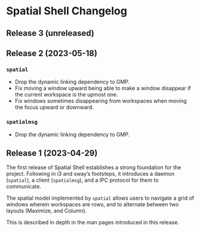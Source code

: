 # Spatial Shell Changelog

## Release 3 (unreleased)

## Release 2 (2023-05-18)

### `spatial`

- Drop the dynamic linking dependency to GMP.
- Fix moving a window upward being able to make a window disappear if the
  current workspace is the upmost one.
- Fix windows sometimes disappearing from workspaces when moving the focus
  upward or downward.

### `spatialmsg`

- Drop the dynamic linking dependency to GMP.

## Release 1 (2023-04-29)

The first release of Spatial Shell establishes a strong foundation for the
project. Following in i3 and sway’s footsteps, it introduces a daemon
(`spatial`), a client (`spatialmsg`), and a IPC protocol for them to
communicate.

The spatial model implemented by `spatial` allows users to navigate a grid of
windows wherein workspaces are rows, and to alternate between two layouts
(Maximize, and Column).

This is described in depth in the man pages introduced in this release.
